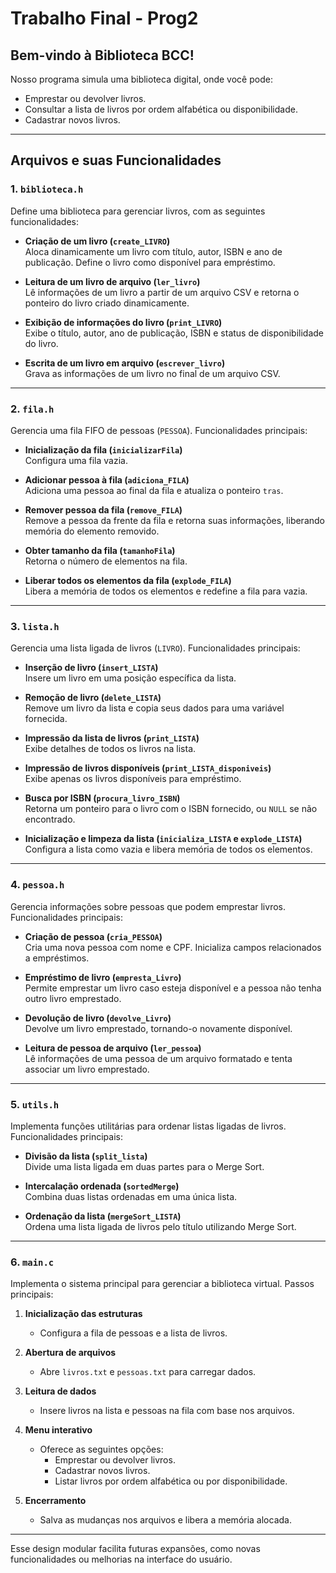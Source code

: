 # Trabalho Final - Prog2

## Bem-vindo à Biblioteca BCC!

Nosso programa simula uma biblioteca digital, onde você pode:
- Emprestar ou devolver livros.
- Consultar a lista de livros por ordem alfabética ou disponibilidade.
- Cadastrar novos livros.

---

## Arquivos e suas Funcionalidades

### 1. `biblioteca.h`
Define uma biblioteca para gerenciar livros, com as seguintes funcionalidades:

- **Criação de um livro (`create_LIVRO`)**  
  Aloca dinamicamente um livro com título, autor, ISBN e ano de publicação. Define o livro como disponível para empréstimo.

- **Leitura de um livro de arquivo (`ler_livro`)**  
  Lê informações de um livro a partir de um arquivo CSV e retorna o ponteiro do livro criado dinamicamente.

- **Exibição de informações do livro (`print_LIVRO`)**  
  Exibe o título, autor, ano de publicação, ISBN e status de disponibilidade do livro.

- **Escrita de um livro em arquivo (`escrever_livro`)**  
  Grava as informações de um livro no final de um arquivo CSV.

---

### 2. `fila.h`
Gerencia uma fila FIFO de pessoas (`PESSOA`). Funcionalidades principais:

- **Inicialização da fila (`inicializarFila`)**  
  Configura uma fila vazia.

- **Adicionar pessoa à fila (`adiciona_FILA`)**  
  Adiciona uma pessoa ao final da fila e atualiza o ponteiro `tras`.

- **Remover pessoa da fila (`remove_FILA`)**  
  Remove a pessoa da frente da fila e retorna suas informações, liberando memória do elemento removido.

- **Obter tamanho da fila (`tamanhoFila`)**  
  Retorna o número de elementos na fila.

- **Liberar todos os elementos da fila (`explode_FILA`)**  
  Libera a memória de todos os elementos e redefine a fila para vazia.

---

### 3. `lista.h`
Gerencia uma lista ligada de livros (`LIVRO`). Funcionalidades principais:

- **Inserção de livro (`insert_LISTA`)**  
  Insere um livro em uma posição específica da lista.

- **Remoção de livro (`delete_LISTA`)**  
  Remove um livro da lista e copia seus dados para uma variável fornecida.

- **Impressão da lista de livros (`print_LISTA`)**  
  Exibe detalhes de todos os livros na lista.

- **Impressão de livros disponíveis (`print_LISTA_disponiveis`)**  
  Exibe apenas os livros disponíveis para empréstimo.

- **Busca por ISBN (`procura_livro_ISBN`)**  
  Retorna um ponteiro para o livro com o ISBN fornecido, ou `NULL` se não encontrado.

- **Inicialização e limpeza da lista (`inicializa_LISTA` e `explode_LISTA`)**  
  Configura a lista como vazia e libera memória de todos os elementos.

---

### 4. `pessoa.h`
Gerencia informações sobre pessoas que podem emprestar livros. Funcionalidades principais:

- **Criação de pessoa (`cria_PESSOA`)**  
  Cria uma nova pessoa com nome e CPF. Inicializa campos relacionados a empréstimos.

- **Empréstimo de livro (`empresta_Livro`)**  
  Permite emprestar um livro caso esteja disponível e a pessoa não tenha outro livro emprestado.

- **Devolução de livro (`devolve_Livro`)**  
  Devolve um livro emprestado, tornando-o novamente disponível.

- **Leitura de pessoa de arquivo (`ler_pessoa`)**  
  Lê informações de uma pessoa de um arquivo formatado e tenta associar um livro emprestado.

---

### 5. `utils.h`
Implementa funções utilitárias para ordenar listas ligadas de livros. Funcionalidades principais:

- **Divisão da lista (`split_lista`)**  
  Divide uma lista ligada em duas partes para o Merge Sort.

- **Intercalação ordenada (`sortedMerge`)**  
  Combina duas listas ordenadas em uma única lista.

- **Ordenação da lista (`mergeSort_LISTA`)**  
  Ordena uma lista ligada de livros pelo título utilizando Merge Sort.

---

### 6. `main.c`
Implementa o sistema principal para gerenciar a biblioteca virtual. Passos principais:

1. **Inicialização das estruturas**
   - Configura a fila de pessoas e a lista de livros.

2. **Abertura de arquivos**
   - Abre `livros.txt` e `pessoas.txt` para carregar dados.

3. **Leitura de dados**
   - Insere livros na lista e pessoas na fila com base nos arquivos.

4. **Menu interativo**
   - Oferece as seguintes opções:
     - Emprestar ou devolver livros.
     - Cadastrar novos livros.
     - Listar livros por ordem alfabética ou por disponibilidade.

5. **Encerramento**
   - Salva as mudanças nos arquivos e libera a memória alocada.

---

Esse design modular facilita futuras expansões, como novas funcionalidades ou melhorias na interface do usuário.
